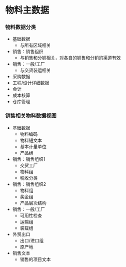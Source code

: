 # 物料主数据 #

### 物料数据分类
* 基础数据
    * 与所有区域相关 
* 销售：销售组织
    * 与销售和分销相关，对各自的销售和分销的渠道有效
* 销售：一般/工厂
    * 与交货装运相关
* 采购数据
* 工程/设计详细数据
* 会计
* 成本核算
* 仓库管理

### 销售相关物料数据视图
* 基础数据
    * 物料编码
    * 物料短文本
    * 基本计量单位
    * 产品组
* 销售：销售组织1
    * 交货工厂
    * 物料组
    * 税收分类
* 销售：销售组织2
    * 物料组
    * 奖金组
    * 产品层次结构
* 销售：一般/工厂
    * 可用性检查
    * 运输组
    * 装载组 
* 外贸出口
    * 出口/进口组
    * 原产地
* 销售文本
    * 销售的项目文本

